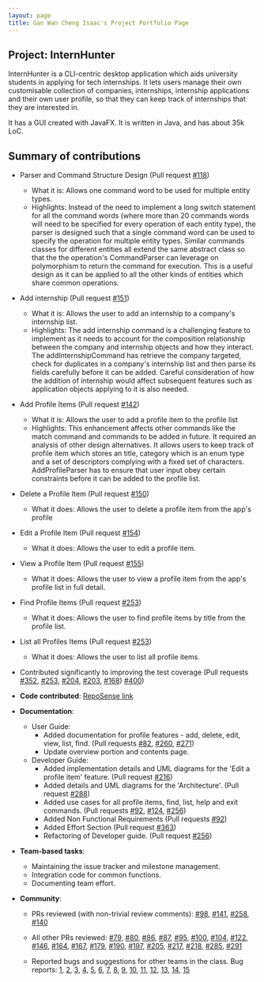 ```yaml
---
layout: page
title: Gan Wan Cheng Isaac's Project Portfolio Page
---
```


## Project: InternHunter

InternHunter is a CLI-centric desktop application which aids university students in applying for tech internships.
It lets users manage their own customisable collection of companies, internships, internship applications and their 
own user profile, so that they can keep track of internships that they are interested in.

It has a GUI created with JavaFX. It is written in Java, and has about 35k LoC.

## Summary of contributions

  * Parser and Command Structure Design (Pull request [\#118](https://github.com/AY2021S1-CS2103T-T15-4/tp/pull/118))
    * What it is: Allows one command word to be used for multiple entity types.
    * Highlights: Instead of the need to implement a long switch statement for all the command words (where more than
     20 commands words will need to be specified for every operation of each entity type), the parser is designed such
     that a single command word can be used to specify the operation for multiple entity types. Similar commands
     classes for different entities all extend the same abstract class so that the the operation's CommandParser can
     leverage on polymorphism to return the command for execution. This is a useful design as it can be
     applied to all the other kinds of entities which share common operations.
  * Add internship (Pull request [\#151](https://github.com/AY2021S1-CS2103T-T15-4/tp/pull/151/))
    * What it is: Allows the user to add an internship to a company's internship list.
    * Highlights: The add internship command is a challenging feature to implement as it
      needs to account for the composition relationship between the company and internship objects and how they interact. 
      The addInternshipCommand has retrieve the company targeted, check for duplicates in a company's internship list
      and then parse its fields carefully before it can be added. Careful consideration of how the addition of
      internship would affect subsequent features such as application objects applying to it is also needed.
  * Add Profile Items (Pull request [\#142](https://github.com/AY2021S1-CS2103T-T15-4/tp/pull/142))
    * What it is: Allows the user to add a profile item to the profile list 
    * Highlights: This enhancement affects other commands like the match command and commands to be added in future. It
     required an analysis of other design alternatives. It allows users to keep track of profile item which stores
      an title, category which is an enum type and a set of descriptors complying with a fixed set of characters.
     AddProfileParser has to ensure that user input obey certain constraints before it can be added to the profile
      list. 
  * Delete a Profile Item (Pull request [\#150](https://github.com/AY2021S1-CS2103T-T15-4/tp/pull/150))
    * What it does: Allows the user to delete a profile item from the app's profile
  * Edit a Profile Item (Pull request [\#154](https://github.com/AY2021S1-CS2103T-T15-4/tp/pull/154))
    * What it does: Allows the user to edit a profile item.
  * View a Profile Item (Pull request [\#155](https://github.com/AY2021S1-CS2103T-T15-4/tp/pull/155))
    * What it does: Allows the user to view a profile item from the app's profile list in full detail.
  * Find Profile Items (Pull request [\#253](https://github.com/AY2021S1-CS2103T-T15-4/tp/pull/253))
    * What it does: Allows the user to find profile items by title from the profile list.
  * List all Profiles Items (Pull request [\#253](https://github.com/AY2021S1-CS2103T-T15-4/tp/pull/253))
    * What it does: Allows the user to list all profile items.
  * Contributed significantly to improving the test coverage (Pull requests 
        [\#352](https://github.com/AY2021S1-CS2103T-T15-4/tp/pull/352), 
        [\#253](https://github.com/AY2021S1-CS2103-T15-4/tp/pull/253),
        [\#204](https://github.com/AY2021S1-CS2103T-T15-4/tp/pull/204), 
        [\#203](https://github.com/AY2021S1-CS2103T-T15-4/tp/pull/203),
        [\#168](https://github.com/AY2021S1-CS2103T-T15-4/tp/pull/168))
        [\#400](https://github.com/AY2021S1-CS2103T-T15-4/tp/pull/400))

* **Code contributed**: [RepoSense link](https://nus-cs2103-ay2021s1.github.io/tp-dashboard/#breakdown=true&search=orzymandias&sort=groupTitle&sortWithin=title&since=2020-08-14&timeframe=commit&mergegroup=&groupSelect=groupByRepos&checkedFileTypes=docs~functional-code~test-code~other)

* **Documentation**:
  * User Guide:
    * Added documentation for profile features - add, delete, edit, view, list, find.
    (Pull requests [\#82](https://github.com/AY2021S1-CS2103T-T15-4/tp/pull/82), 
    [\#260](https://github.com/AY2021S1-CS2103T-T15-4/tp/pull/260), [\#271](https://github.com/AY2021S1-CS2103T-T15-4/tp/pull/271))
    * Update overview portion and contents page.
  * Developer Guide:
    * Added implementation details and UML diagrams for the 'Edit a profile item' feature. 
    (Pull request [\#216](https://github.com/AY2021S1-CS2103T-T15-4/tp/pull/216))
    * Added  details and UML diagrams for the 'Architecture'. (Pull request [\#288](https://github.com/AY2021S1-CS2103T-T15-4/tp/pull/288))
    * Added use cases for all profile items, find, list, help and exit commands. (Pull requests [\#92](https://github.com/AY2021S1-CS2103T-T15-4/tp/pull/92
    ), [\#124](https://github.com/AY2021S1-CS2103T-T15-4/tp/pull/124), [\#256](https://github.com/AY2021S1-CS2103T-T15-4/tp/pull/256))
    * Added Non Functional Requirements (Pull requests [\#92](https://github.com/AY2021S1-CS2103T-T15-4/tp/pull/92))
    * Added Effort Section (Pull request [\#363](https://github.com/AY2021S1-CS2103T-T15-4/tp/pull/363))
    * Refactoring of Developer guide. (Pull request [\#256](https://github.com/AY2021S1-CS2103T-T15-4/tp/pull/256))
    
* **Team-based tasks**:
  * Maintaining the issue tracker and milestone management.
  * Integration code for common functions.
  * Documenting team effort.

* **Community**:
  * PRs reviewed (with non-trivial review comments): 
  [\#98](https://github.com/AY2021S1-CS2103T-T15-4/tp/pull/98), 
  [\#141](https://github.com/AY2021S1-CS2103T-T15-4/tp/pull/141), 
  [\#258](https://github.com/AY2021S1-CS2103T-T15-4/tp/pull/258), 
  [\#140](https://github.com/AY2021S1-CS2103T-T15-4/tp/pull/140)
  
  * All other PRs reviewed: 
  [\#79](https://github.com/AY2021S1-CS2103T-T15-4/tp/pull/79),
  [\#80](https://github.com/AY2021S1-CS2103T-T15-4/tp/pull/80),
  [\#86](https://github.com/AY2021S1-CS2103T-T15-4/tp/pull/86),
  [\#87](https://github.com/AY2021S1-CS2103T-T15-4/tp/pull/87),
  [\#95](https://github.com/AY2021S1-CS2103T-T15-4/tp/pull/95),
  [\#100](https://github.com/AY2021S1-CS2103T-T15-4/tp/pull/100),
  [\#104](https://github.com/AY2021S1-CS2103T-T15-4/tp/pull/104),
  [\#122](https://github.com/AY2021S1-CS2103T-T15-4/tp/pull/122),
  [\#146](https://github.com/AY2021S1-CS2103T-T15-4/tp/pull/146),
  [\#164](https://github.com/AY2021S1-CS2103T-T15-4/tp/pull/164),
  [\#167](https://github.com/AY2021S1-CS2103T-T15-4/tp/pull/167),
  [\#179](https://github.com/AY2021S1-CS2103T-T15-4/tp/pull/179),
  [\#190](https://github.com/AY2021S1-CS2103T-T15-4/tp/pull/190),
  [\#197](https://github.com/AY2021S1-CS2103T-T15-4/tp/pull/197),
  [\#205](https://github.com/AY2021S1-CS2103T-T15-4/tp/pull/205),
  [\#217](https://github.com/AY2021S1-CS2103T-T15-4/tp/pull/217),
  [\#218](https://github.com/AY2021S1-CS2103T-T15-4/tp/pull/218),
  [\#285](https://github.com/AY2021S1-CS2103T-T15-4/tp/pull/285),
  [\#291](https://github.com/AY2021S1-CS2103T-T15-4/tp/pull/291)
  
  * Reported bugs and suggestions for other teams in the class. Bug reports:
  [1](https://github.com/AY2021S1-CS2103T-W11-4/tp/issues/199), 
  [2](https://github.com/AY2021S1-CS2103T-W11-4/tp/issues/198), 
  [3](https://github.com/AY2021S1-CS2103T-W11-4/tp/issues/197), 
  [4](https://github.com/AY2021S1-CS2103T-W11-4/tp/issues/196), 
  [5](https://github.com/AY2021S1-CS2103T-W11-4/tp/issues/195), 
  [6](https://github.com/AY2021S1-CS2103T-W11-4/tp/issues/194), 
  [7](https://github.com/AY2021S1-CS2103T-W11-4/tp/issues/193), 
  [8](https://github.com/AY2021S1-CS2103T-W11-4/tp/issues/192), 
  [9](https://github.com/AY2021S1-CS2103T-W11-4/tp/issues/191), 
  [10](https://github.com/AY2021S1-CS2103T-W11-4/tp/issues/190), 
  [11](https://github.com/AY2021S1-CS2103T-W11-4/tp/issues/189), 
  [12](https://github.com/AY2021S1-CS2103T-W11-4/tp/issues/188), 
  [13](https://github.com/AY2021S1-CS2103T-W11-4/tp/issues/187), 
  [14](https://github.com/AY2021S1-CS2103T-W11-4/tp/issues/186), 
  [15](https://github.com/AY2021S1-CS2103T-W11-4/tp/issues/185)
